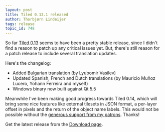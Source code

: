 ```yaml
---
layout: post
title: Tiled 0.13.1 released
author: Thorbjørn Lindeijer
tags: release
topic_id: 748
---
```


So far [Tiled 0.13][1] seems to have been a pretty stable release, since I didn't find a reason to patch up any critical issues yet. But, there's still reason for a patch release to include several translation updates.

Here's the changelog:

* Added Bulgarian translation (by Lyubomir Vasilev)
* Updated Spanish, French and Dutch translations (by Mauricio Muñoz Lucero, Yohann Ferreira and myself)
* Windows binary now built against Qt 5.5

Meanwhile I've been making good progress towards Tiled 0.14, which will bring some nice features like external tilesets in JSON format, a per-layer offset in pixels and the return of the object name labels. This would not be possible without the [generous support from my patrons][2]. Thanks!

Get the latest release from the [Download page][3].


  [1]: https://discourse.mapeditor.org/t/tiled-0-13-0-released/708
  [2]: http://www.patreon.com/bjorn
  [3]: https://www.mapeditor.org/download
